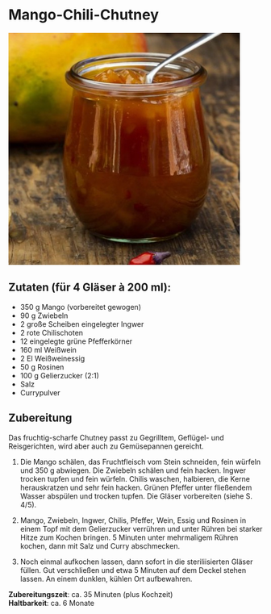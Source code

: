 # Mango-Chili-Chutney

![Mango Chili Chutney](../../images/mango-chili-chutney.jpg)

## Zutaten (für 4 Gläser à 200 ml):
- 350 g Mango (vorbereitet gewogen)
- 90 g Zwiebeln
- 2 große Scheiben eingelegter Ingwer
- 2 rote Chilischoten
- 12 eingelegte grüne Pfefferkörner
- 160 ml Weißwein
- 2 El Weißweinessig
- 50 g Rosinen
- 100 g Gelierzucker (2:1)
- Salz
- Currypulver

## Zubereitung

Das fruchtig-scharfe Chutney passt zu Gegrilltem, Geflügel- und Reisgerichten, wird aber auch zu Gemüsepannen gereicht.

1. Die Mango schälen, das Fruchtfleisch vom Stein schneiden, fein würfeln und 350 g abwiegen. Die Zwiebeln schälen und fein hacken. Ingwer trocken tupfen und fein würfeln. Chilis waschen, halbieren, die Kerne herauskratzen und sehr fein hacken. Grünen Pfeffer unter fließendem Wasser abspülen und trocken tupfen. Die Gläser vorbereiten (siehe S. 4/5).
   
2. Mango, Zwiebeln, Ingwer, Chilis, Pfeffer, Wein, Essig und Rosinen in einem Topf mit dem Gelierzucker verrühren und unter Rühren bei starker Hitze zum Kochen bringen. 5 Minuten unter mehrmaligem Rühren kochen, dann mit Salz und Curry abschmecken.

3. Noch einmal aufkochen lassen, dann sofort in die steriliisierten Gläser füllen. Gut verschließen und etwa 5 Minuten auf dem Deckel stehen lassen. An einem dunklen, kühlen Ort aufbewahren.

**Zubereitungszeit**: ca. 35 Minuten (plus Kochzeit)  
**Haltbarkeit**: ca. 6 Monate

